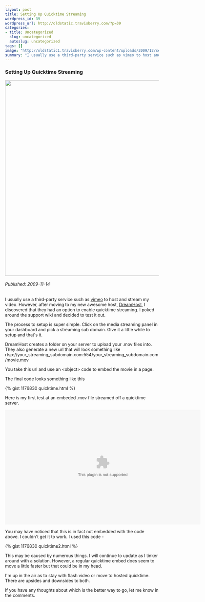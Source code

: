 ```yaml
--- 
layout: post
title: Setting Up Quicktime Streaming
wordpress_id: 39
wordpress_url: http://oldstatic.travisberry.com/?p=39
categories: 
- title: Uncategorized
  slug: uncategorized
  autoslug: uncategorized
tags: []
image: "http://oldstatic1.travisberry.com/wp-content/uploads/2009/12/seriesoftubes.jpg"
summary: "I usually use a third-party service such as vimeo to host and stream my video. However, after moving to my new awesome host, DreamHost, I discovered that they had an option to enable quicktime streaming. I poked around the support wiki and decided to test it out."
---
```

<article class="post clearfix">
  <h3>Setting Up Quicktime Streaming</h3>
  <a href="http://www.flickr.com/photos/mwichary/2319091169/" class="postImageLink"><img src="http://oldstatic1.travisberry.com/wp-content/uploads/2009/12/seriesoftubes.jpg" alt="" class="thumbnail alignleft" width=640  /></a>
  <h6>Published: 2009-11-14</h6>

I usually use a third-party service such as [vimeo](http://vimeo.com) to host and stream my video. However, after moving to my new awesome host, [DreamHost](http://www.dreamhost.com/), I discovered that they had an option to enable quicktime streaming. I poked around the support wiki and decided to test it out. <!--more-->

The process to setup is super simple. Click on the media streaming panel in your dashboard and pick a streaming sub domain. Give it a little while to setup and that's it.

DreamHost creates a folder on your server to upload your .mov files into. They also generate a new url that will look something like rtsp://your_streaming_subdomain.com:554/your_streaming_subdomain.com/movie.mov

You take this url and use an &lt;object&gt; code to embed the movie in a page.

The final code looks something like this

<div class="gistFallback">
{% gist 1176830 quicktime.html %}
</div>

Here is my first test at an embeded .mov file streamed off a quicktime server.

<object classid="clsid:02BF25D5-8C17-4B23-BC80-D3488ABDDC6B" codebase="http://www.apple.com/qtactivex/qtplugin.cab" height="376" width="640"><param name="src" value="http://oldstatic.travisberry.com/videos/Comp51_3.mov" /><param name="autoplay" value="false" /><param name="type" value="video/quicktime" height="376" width="640" /><embed src="http://oldstatic.travisberry.com/videos/Comp51_3.mov" height="376" width="640" autoplay="false" type="video/quicktime" pluginspage="http://www.apple.com/quicktime/download/" /></object>

You may have noticed that this is in fact not embedded with the code above. I couldn't get it to work. I used this code -

<div class="gistFallback">
{% gist 1176830 quicktime2.html %}
</div>

This may be caused by numerous things. I will continue to update as I tinker around with a solution. However, a regular quicktime embed does seem to move a little faster but that could be in my head.

I'm up in the air as to stay with flash video or move to hosted quicktime. There are upsides and downsides to both. 

If you have any thoughts about which is the better way to go, let me know in the comments.
<article>